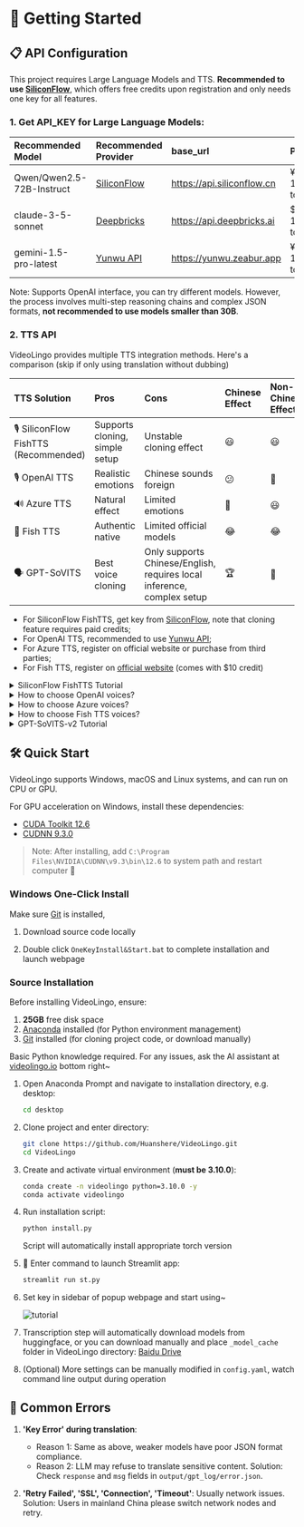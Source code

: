 # 🚀 Getting Started

## 📋 API Configuration
This project requires Large Language Models and TTS. **Recommended to use [SiliconFlow](https://cloud.siliconflow.cn/i/ttKDEsxE)**, which offers free credits upon registration and only needs one key for all features.

### 1. **Get API_KEY for Large Language Models**:

| Recommended Model | Recommended Provider | base_url | Price | Effect |
|:-----|:---------|:---------|:-----|:---------|
| Qwen/Qwen2.5-72B-Instruct | [SiliconFlow](https://cloud.siliconflow.cn/i/ttKDEsxE) | https://api.siliconflow.cn | ¥4 / 1M tokens | 😃 |
| claude-3-5-sonnet | [Deepbricks](https://deepbricks.ai/) | https://api.deepbricks.ai | $10 / 1M tokens | 🤩 |
| gemini-1.5-pro-latest | [Yunwu API](https://yunwu.zeabur.app/register?aff=TXMB) | https://yunwu.zeabur.app | ¥10 / 1M tokens | 😄 |

Note: Supports OpenAI interface, you can try different models. However, the process involves multi-step reasoning chains and complex JSON formats, **not recommended to use models smaller than 30B**.

### 2. **TTS API**
VideoLingo provides multiple TTS integration methods. Here's a comparison (skip if only using translation without dubbing)

| TTS Solution | Pros | Cons | Chinese Effect | Non-Chinese Effect |
|:---------|:-----|:-----|:---------|:-----------|
| 🎙️ SiliconFlow FishTTS (Recommended) | Supports cloning, simple setup | Unstable cloning effect | 😃 | 😃 |
| 🎙️ OpenAI TTS | Realistic emotions | Chinese sounds foreign | 😕 | 🤩 |
| 🔊 Azure TTS | Natural effect | Limited emotions | 🤩 | 😃 |
| 🎤 Fish TTS | Authentic native | Limited official models | 😂 | 😂 |
| 🗣️ GPT-SoVITS | Best voice cloning | Only supports Chinese/English, requires local inference, complex setup | 🏆 | 🚫 |

- For SiliconFlow FishTTS, get key from [SiliconFlow](https://cloud.siliconflow.cn/i/ttKDEsxE), note that cloning feature requires paid credits;
- For OpenAI TTS, recommended to use [Yunwu API](https://yunwu.zeabur.app/register?aff=TXMB);
- For Azure TTS, register on official website or purchase from third parties;
- For Fish TTS, register on [official website](https://fish.audio/en/go-api/) (comes with $10 credit)

<details>
<summary>SiliconFlow FishTTS Tutorial</summary>

Currently supports 3 modes:

1. `preset`: Uses fixed voice, can preview on [Official Playground](https://cloud.siliconflow.cn/playground/text-to-speech/17885302608), default is `anna`.
2. `clone(stable)`: Corresponds to fishtts api's `custom`, uses voice from uploaded audio, automatically samples first 10 seconds of video for voice, better voice consistency.
3. `clone(dynamic)`: Corresponds to fishtts api's `dynamic`, uses each sentence as reference audio during TTS, may have inconsistent voice but better effect.

</details>

<details>
<summary>How to choose OpenAI voices?</summary>

Voice list can be found on the [official website](https://platform.openai.com/docs/guides/text-to-speech/voice-options), such as `alloy`, `echo`, `nova`, etc. Modify `openai_tts.voice` in `config.yaml`.

</details>
<details>
<summary>How to choose Azure voices?</summary>

Recommended to try voices in the [online demo](https://speech.microsoft.com/portal/voicegallery). You can find the voice code in the code on the right, e.g. `zh-CN-XiaoxiaoMultilingualNeural`

</details>

<details>
<summary>How to choose Fish TTS voices?</summary>

Go to the [official website](https://fish.audio/en/) to listen and choose voices. Find the voice code in the URL, e.g. Dingzhen is `54a5170264694bfc8e9ad98df7bd89c3`. Popular voices are already added in `config.yaml`. To use other voices, modify the `fish_tts.character_id_dict` dictionary in `config.yaml`.

</details>

<details>
<summary>GPT-SoVITS-v2 Tutorial</summary>

1. Check requirements and download the package from [official Yuque docs](https://www.yuque.com/baicaigongchang1145haoyuangong/ib3g1e/dkxgpiy9zb96hob4#KTvnO).

2. Place `GPT-SoVITS-v2-xxx` and `VideoLingo` in the same directory. **Note they should be parallel folders.**

3. Choose one of the following ways to configure the model:

   a. Self-trained model:
   - After training, `tts_infer.yaml` under `GPT-SoVITS-v2-xxx\GPT_SoVITS\configs` will have your model path auto-filled. Copy and rename it to `your_preferred_english_character_name.yaml`
   - In the same directory as the `yaml` file, place reference audio named `your_preferred_english_character_name_reference_audio_text.wav` or `.mp3`, e.g. `Huanyuv2_Hello, this is a test audio.wav`
   - In VideoLingo's sidebar, set `GPT-SoVITS Character` to `your_preferred_english_character_name`.

   b. Use pre-trained model:
   - Download my model from [here](https://vip.123pan.cn/1817874751/8137723), extract and overwrite to `GPT-SoVITS-v2-xxx`.
   - Set `GPT-SoVITS Character` to `Huanyuv2`.

   c. Use other trained models:
   - Place `xxx.ckpt` in `GPT_weights_v2` folder and `xxx.pth` in `SoVITS_weights_v2` folder.
   - Following method a, rename `tts_infer.yaml` and modify `t2s_weights_path` and `vits_weights_path` under `custom` to point to your models, e.g.:
  
      ```yaml
      # Example config for method b:
      t2s_weights_path: GPT_weights_v2/Huanyu_v2-e10.ckpt
      version: v2
      vits_weights_path: SoVITS_weights_v2/Huanyu_v2_e10_s150.pth
      ```
   - Following method a, place reference audio in the same directory as the `yaml` file, named `your_preferred_english_character_name_reference_audio_text.wav` or `.mp3`, e.g. `Huanyuv2_Hello, this is a test audio.wav`. The program will auto-detect and use it.
   - ⚠️ Warning: **Please use English for `character_name`** to avoid errors. `reference_audio_text` can be in Chinese. Currently in beta, may produce errors.


   ```
   # Expected directory structure:
   .
   ├── VideoLingo
   │   └── ...
   └── GPT-SoVITS-v2-xxx
       ├── GPT_SoVITS
       │   └── configs
       │       ├── tts_infer.yaml
       │       ├── your_preferred_english_character_name.yaml
       │       └── your_preferred_english_character_name_reference_audio_text.wav
       ├── GPT_weights_v2
       │   └── [your GPT model file]
       └── SoVITS_weights_v2
           └── [your SoVITS model file]
   ```
        
After configuration, select `Reference Audio Mode` in the sidebar (see Yuque docs for details). During dubbing, VideoLingo will automatically open GPT-SoVITS inference API port in the command line, which can be closed manually after completion. Note that stability depends on the base model chosen.</details>

## 🛠️ Quick Start

VideoLingo supports Windows, macOS and Linux systems, and can run on CPU or GPU.

For GPU acceleration on Windows, install these dependencies:

- [CUDA Toolkit 12.6](https://developer.download.nvidia.com/compute/cuda/12.6.0/local_installers/cuda_12.6.0_560.76_windows.exe)
- [CUDNN 9.3.0](https://developer.download.nvidia.com/compute/cudnn/9.3.0/local_installers/cudnn_9.3.0_windows.exe)

> Note: After installing, add `C:\Program Files\NVIDIA\CUDNN\v9.3\bin\12.6` to system path and restart computer 🔄

### Windows One-Click Install

Make sure [Git](https://git-scm.com/downloads) is installed,

1. Download source code locally

2. Double click `OneKeyInstall&Start.bat` to complete installation and launch webpage

### Source Installation

Before installing VideoLingo, ensure:
1. **25GB** free disk space
2. [Anaconda](https://www.anaconda.com/download) installed (for Python environment management)
3. [Git](https://git-scm.com/downloads) installed (for cloning project code, or download manually)

Basic Python knowledge required. For any issues, ask the AI assistant at [videolingo.io](https://videolingo.io) bottom right~

1. Open Anaconda Prompt and navigate to installation directory, e.g. desktop:
   ```bash
   cd desktop
   ```

2. Clone project and enter directory:
   ```bash
   git clone https://github.com/Huanshere/VideoLingo.git
   cd VideoLingo
   ```

3. Create and activate virtual environment (**must be 3.10.0**):
   ```bash
   conda create -n videolingo python=3.10.0 -y
   conda activate videolingo
   ```

4. Run installation script:
   ```bash
   python install.py
   ```
   Script will automatically install appropriate torch version

5. 🎉 Enter command to launch Streamlit app:
   ```bash
   streamlit run st.py
   ```

6. Set key in sidebar of popup webpage and start using~

   ![tutorial](https://github.com/user-attachments/assets/983ba58b-5ae3-4132-90f5-6d48801465dd)

7. Transcription step will automatically download models from huggingface, or you can download manually and place `_model_cache` folder in VideoLingo directory: [Baidu Drive](https://pan.baidu.com/s/1Igo_FvFV4Xcb8tSYT0ktpA?pwd=e1c7)

8. (Optional) More settings can be manually modified in `config.yaml`, watch command line output during operation

## 🚨 Common Errors

1. **'Key Error' during translation**: 
   - Reason 1: Same as above, weaker models have poor JSON format compliance.
   - Reason 2: LLM may refuse to translate sensitive content.
   Solution: Check `response` and `msg` fields in `output/gpt_log/error.json`.

2. **'Retry Failed', 'SSL', 'Connection', 'Timeout'**: Usually network issues. Solution: Users in mainland China please switch network nodes and retry.
